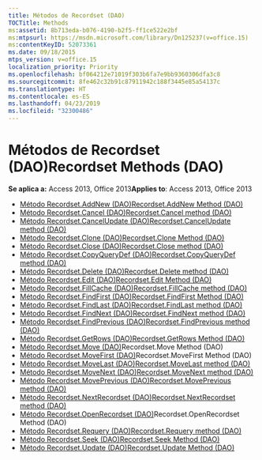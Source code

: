 ```yaml
---
title: Métodos de Recordset (DAO)
TOCTitle: Methods
ms:assetid: 8b713eda-b076-4190-b2f5-ff1ce522e2bf
ms:mtpsurl: https://msdn.microsoft.com/library/Dn125237(v=office.15)
ms:contentKeyID: 52073361
ms.date: 09/18/2015
mtps_version: v=office.15
localization_priority: Priority
ms.openlocfilehash: bf064212e71019f303b6fa7e9bb9360306dfa3c8
ms.sourcegitcommit: 8fe462c32b91c87911942c188f3445e85a54137c
ms.translationtype: HT
ms.contentlocale: es-ES
ms.lasthandoff: 04/23/2019
ms.locfileid: "32300486"
---
```

# <a name="recordset-methods-dao"></a><span data-ttu-id="bb8b3-102">Métodos de Recordset (DAO)</span><span class="sxs-lookup"><span data-stu-id="bb8b3-102">Recordset Methods (DAO)</span></span>

<span data-ttu-id="bb8b3-103">**Se aplica a:** Access 2013, Office 2013</span><span class="sxs-lookup"><span data-stu-id="bb8b3-103">**Applies to**: Access 2013, Office 2013</span></span>

- [<span data-ttu-id="bb8b3-104">Método Recordset.AddNew (DAO)</span><span class="sxs-lookup"><span data-stu-id="bb8b3-104">Recordset.AddNew Method (DAO)</span></span>](recordset-addnew-method-dao.md)
- [<span data-ttu-id="bb8b3-105">Método Recordset.Cancel (DAO)</span><span class="sxs-lookup"><span data-stu-id="bb8b3-105">Recordset.Cancel method (DAO)</span></span>](recordset-cancel-method-dao.md)
- [<span data-ttu-id="bb8b3-106">Método Recordset.CancelUpdate (DAO)</span><span class="sxs-lookup"><span data-stu-id="bb8b3-106">Recordset.CancelUpdate method (DAO)</span></span>](recordset-cancelupdate-method-dao.md)
- [<span data-ttu-id="bb8b3-107">Método Recordset.Clone (DAO)</span><span class="sxs-lookup"><span data-stu-id="bb8b3-107">Recordset.Clone Method (DAO)</span></span>](recordset-clone-method-dao.md)
- [<span data-ttu-id="bb8b3-108">Método Recordset.Close (DAO)</span><span class="sxs-lookup"><span data-stu-id="bb8b3-108">Recordset.Close method (DAO)</span></span>](recordset-close-method-dao.md)
- [<span data-ttu-id="bb8b3-109">Método Recordset.CopyQueryDef (DAO)</span><span class="sxs-lookup"><span data-stu-id="bb8b3-109">Recordset.CopyQueryDef method (DAO)</span></span>](recordset-copyquerydef-method-dao.md)
- [<span data-ttu-id="bb8b3-110">Método Recordset.Delete (DAO)</span><span class="sxs-lookup"><span data-stu-id="bb8b3-110">Recordset.Delete method (DAO)</span></span>](recordset-delete-method-dao.md)
- [<span data-ttu-id="bb8b3-111">Método Recordset.Edit (DAO)</span><span class="sxs-lookup"><span data-stu-id="bb8b3-111">Recordset.Edit Method (DAO)</span></span>](recordset-edit-method-dao.md)
- [<span data-ttu-id="bb8b3-112">Método Recordset.FillCache (DAO)</span><span class="sxs-lookup"><span data-stu-id="bb8b3-112">Recordset.FillCache method (DAO)</span></span>](recordset-fillcache-method-dao.md)
- [<span data-ttu-id="bb8b3-113">Método Recordset.FindFirst (DAO)</span><span class="sxs-lookup"><span data-stu-id="bb8b3-113">Recordset.FindFirst Method (DAO)</span></span>](recordset-findfirst-method-dao.md)
- [<span data-ttu-id="bb8b3-114">Método Recordset.FindLast (DAO)</span><span class="sxs-lookup"><span data-stu-id="bb8b3-114">Recordset.FindLast method (DAO)</span></span>](recordset-findlast-method-dao.md)
- [<span data-ttu-id="bb8b3-115">Método Recordset.FindNext (DAO)</span><span class="sxs-lookup"><span data-stu-id="bb8b3-115">Recordset.FindNext method (DAO)</span></span>](recordset-findnext-method-dao.md)
- [<span data-ttu-id="bb8b3-116">Método Recordset.FindPrevious (DAO)</span><span class="sxs-lookup"><span data-stu-id="bb8b3-116">Recordset.FindPrevious method (DAO)</span></span>](recordset-findprevious-method-dao.md)
- [<span data-ttu-id="bb8b3-117">Método Recordset.GetRows (DAO)</span><span class="sxs-lookup"><span data-stu-id="bb8b3-117">Recordset.GetRows Method (DAO)</span></span>](recordset-getrows-method-dao.md)
- <span data-ttu-id="bb8b3-118">[Método Recordset.Move (DAO)](recordset-move-method-dao.md)</span><span class="sxs-lookup"><span data-stu-id="bb8b3-118">[](recordset-move-method-dao.md)Recordset.Move Method (DAO)</span></span>
- <span data-ttu-id="bb8b3-119">[Método Recordset.MoveFirst (DAO)](recordset-movefirst-method-dao.md)</span><span class="sxs-lookup"><span data-stu-id="bb8b3-119">[](recordset-movefirst-method-dao.md)Recordset.MoveFirst Method (DAO)</span></span>
- [<span data-ttu-id="bb8b3-120">Método Recordset.MoveLast (DAO)</span><span class="sxs-lookup"><span data-stu-id="bb8b3-120">Recordset.MoveLast method (DAO)</span></span>](recordset-movelast-method-dao.md)
- [<span data-ttu-id="bb8b3-121">Método Recordset.MoveNext (DAO)</span><span class="sxs-lookup"><span data-stu-id="bb8b3-121">Recordset.MoveNext method (DAO)</span></span>](recordset-movenext-method-dao.md)
- [<span data-ttu-id="bb8b3-122">Método Recordset.MovePrevious (DAO)</span><span class="sxs-lookup"><span data-stu-id="bb8b3-122">Recordset.MovePrevious method (DAO)</span></span>](recordset-moveprevious-method-dao.md)
- [<span data-ttu-id="bb8b3-123">Método Recordset.NextRecordset (DAO)</span><span class="sxs-lookup"><span data-stu-id="bb8b3-123">Recordset.NextRecordset method (DAO)</span></span>](recordset-nextrecordset-method-dao.md)
- <span data-ttu-id="bb8b3-124">[Método Recordset.OpenRecordset (DAO)](recordset-openrecordset-method-dao.md)</span><span class="sxs-lookup"><span data-stu-id="bb8b3-124">[](recordset-openrecordset-method-dao.md)Recordset.OpenRecordset Method (DAO)</span></span>
- [<span data-ttu-id="bb8b3-125">Método Recordset.Requery (DAO)</span><span class="sxs-lookup"><span data-stu-id="bb8b3-125">Recordset.Requery method (DAO)</span></span>](recordset-requery-method-dao.md)
- [<span data-ttu-id="bb8b3-126">Método Recordset.Seek (DAO)</span><span class="sxs-lookup"><span data-stu-id="bb8b3-126">Recordset.Seek Method (DAO)</span></span>](recordset-seek-method-dao.md)
- [<span data-ttu-id="bb8b3-127">Método Recordset.Update (DAO)</span><span class="sxs-lookup"><span data-stu-id="bb8b3-127">Recordset.Update Method (DAO)</span></span>](recordset-update-method-dao.md)


